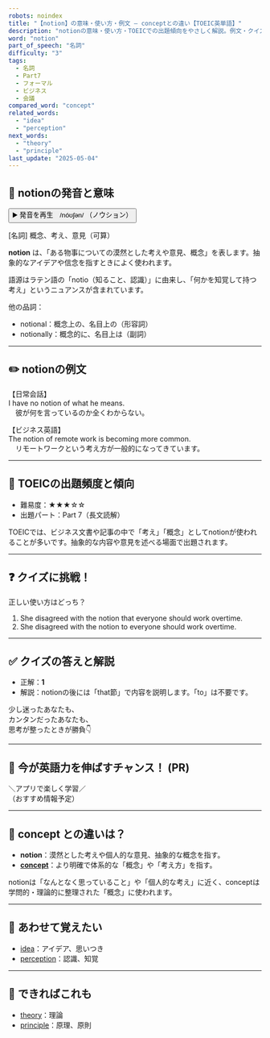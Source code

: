 ```yaml
---
robots: noindex
title: "【notion】の意味・使い方・例文 ― conceptとの違い【TOEIC英単語】"
description: "notionの意味・使い方・TOEICでの出題傾向をやさしく解説。例文・クイズ付きでconceptとの違いもわかりやすく学べます。"
word: "notion"
part_of_speech: "名詞"
difficulty: "3"
tags:
  - 名詞
  - Part7
  - フォーマル
  - ビジネス
  - 会議
compared_word: "concept"
related_words:
  - "idea"
  - "perception"
next_words:
  - "theory"
  - "principle"
last_update: "2025-05-04"
---
```


## 🔰 notionの発音と意味

<button class="play-audio" onclick="playTTS('notion')">
  <span class="play-audio-main">
    ▶️ 発音を再生　/nóʊʃən/
  </span>
  <span class="play-audio-sub">
    （ノウション）
  </span>
</button>

[名詞] 概念、考え、意見（可算）

**notion** は、「ある物事についての漠然とした考えや意見、概念」を表します。抽象的なアイデアや信念を指すときによく使われます。

語源はラテン語の「notio（知ること、認識）」に由来し、「何かを知覚して持つ考え」というニュアンスが含まれています。

他の品詞：  
- notional：概念上の、名目上の（形容詞）
- notionally：概念的に、名目上は（副詞）

---

## ✏️ notionの例文

【日常会話】  
I have no notion of what he means.  
　彼が何を言っているのか全くわからない。

【ビジネス英語】  
The notion of remote work is becoming more common.  
　リモートワークという考え方が一般的になってきています。

---

## 🎯 TOEICの出題頻度と傾向

- 難易度：★★★☆☆
- 出題パート：Part 7（長文読解）

TOEICでは、ビジネス文書や記事の中で「考え」「概念」としてnotionが使われることが多いです。抽象的な内容や意見を述べる場面で出題されます。

---

## ❓ クイズに挑戦！

正しい使い方はどっち？

1. She disagreed with the notion that everyone should work overtime.  
2. She disagreed with the notion to everyone should work overtime.

---

## ✅ クイズの答えと解説

- 正解：**1**
- 解説：notionの後には「that節」で内容を説明します。「to」は不要です。

少し迷ったあなたも、  
カンタンだったあなたも、  
思考が整ったときが勝負👇️

---

## 🚀 今が英語力を伸ばすチャンス！ (PR)

<div class="info-center">
＼アプリで楽しく学習／<br>  
（おすすめ情報予定）
</div>

---

## 🤔  concept との違いは？

- **notion**：漠然とした考えや個人的な意見、抽象的な概念を指す。
- **[concept](/word/concept/)**：より明確で体系的な「概念」や「考え方」を指す。

notionは「なんとなく思っていること」や「個人的な考え」に近く、conceptは学問的・理論的に整理された「概念」に使われます。

---

## 🧩 あわせて覚えたい

- [idea](/word/idea/)：アイデア、思いつき
- [perception](/word/perception/)：認識、知覚

---

## 📖 できればこれも

- [theory](/word/theory/)：理論
- [principle](/word/principle/)：原理、原則

<!-- cvid: aid33_bid16 -->
